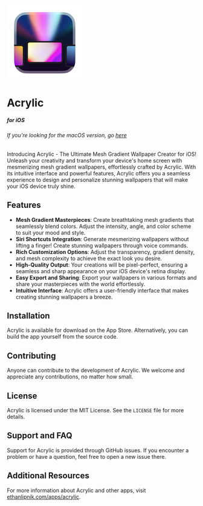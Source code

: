 <img src="Icon.png" width="200">

# Acrylic

##### for iOS

###### *If you're looking for the macOS version, go [here](https://github.com/EthanLipnik/Acrylic)*

Introducing Acrylic - The Ultimate Mesh Gradient Wallpaper Creator for iOS! Unleash your creativity and transform your device's home screen with mesmerizing mesh gradient wallpapers, effortlessly crafted by Acrylic. With its intuitive interface and powerful features, Acrylic offers you a seamless experience to design and personalize stunning wallpapers that will make your iOS device truly shine.

## Features

- **Mesh Gradient Masterpieces**: Create breathtaking mesh gradients that seamlessly blend colors. Adjust the intensity, angle, and color scheme to suit your mood and style.
- **Siri Shortcuts Integration**: Generate mesmerizing wallpapers without lifting a finger! Create stunning wallpapers through voice commands.
- **Rich Customization Options**: Adjust the transparency, gradient density, and mesh complexity to achieve the exact look you desire.
- **High-Quality Output**: Your creations will be pixel-perfect, ensuring a seamless and sharp appearance on your iOS device's retina display.
- **Easy Export and Sharing**: Export your wallpapers in various formats and share your masterpieces with the world effortlessly.
- **Intuitive Interface**: Acrylic offers a user-friendly interface that makes creating stunning wallpapers a breeze.

## Installation

Acrylic is available for download on the App Store. Alternatively, you can build the app yourself from the source code.

## Contributing

Anyone can contribute to the development of Acrylic. We welcome and appreciate any contributions, no matter how small.

## License

Acrylic is licensed under the MIT License. See the `LICENSE` file for more details.

## Support and FAQ

Support for Acrylic is provided through GitHub issues. If you encounter a problem or have a question, feel free to open a new issue there.

## Additional Resources

For more information about Acrylic and other apps, visit [ethanlipnik.com/apps/acrylic](http://ethanlipnik.com/apps/acrylic).
